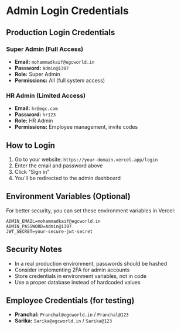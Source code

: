 # Admin Login Credentials

## Production Login Credentials

### Super Admin (Full Access)
- **Email:** `mohammadkaif@egcworld.in`
- **Password:** `Admin@1307`
- **Role:** Super Admin
- **Permissions:** All (full system access)

### HR Admin (Limited Access)
- **Email:** `hr@egc.com`
- **Password:** `hr123`
- **Role:** HR Admin
- **Permissions:** Employee management, invite codes

## How to Login

1. Go to your website: `https://your-domain.vercel.app/login`
2. Enter the email and password above
3. Click "Sign in"
4. You'll be redirected to the admin dashboard

## Environment Variables (Optional)

For better security, you can set these environment variables in Vercel:

```
ADMIN_EMAIL=mohammadkaif@egcworld.in
ADMIN_PASSWORD=Admin@1307
JWT_SECRET=your-secure-jwt-secret
```

## Security Notes

- In a real production environment, passwords should be hashed
- Consider implementing 2FA for admin accounts
- Store credentials in environment variables, not in code
- Use a proper database instead of hardcoded values

## Employee Credentials (for testing)

- **Pranchal:** `Pranchal@egcworld.in` / `Pranchal@123`
- **Sarika:** `Sarika@egcworld.in` / `Sarika@123`
